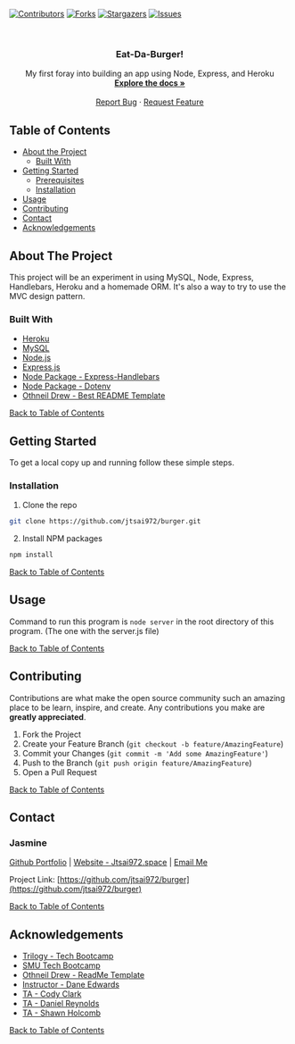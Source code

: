 <!--# burger
Eat-Da-Burger! is a restaurant app that lets users input the names of burgers they'd like to eat. -->


[![Contributors][contributors-shield]][contributors-url]
[![Forks][forks-shield]][forks-url]
[![Stargazers][stars-shield]][stars-url]
[![Issues][issues-shield]][issues-url]

<!-- PROJECT LOGO -->
<br />
<p align="center">
  <h3 align="center">Eat-Da-Burger!</h3>

  <p align="center">
    My first foray into building an app using Node, Express, and Heroku
    <br />
    <a href="https://github.com/jtsai972/burger"><strong>Explore the docs »</strong></a>
    <br />
    <br />
    <!-- <a href="https://whispering-plains-97873.herokuapp.com/"><strong>Try it out on Heroku »</strong></a>
    <br />
    <br /> -->
    <a href="https://github.com/jtsai972/burger/issues">Report Bug</a>
    ·
    <a href="https://github.com/jtsai972/burger/issues">Request Feature</a>
  </p>
</p>



<!-- TABLE OF CONTENTS -->
## Table of Contents

* [About the Project](#about-the-project)
  * [Built With](#built-with)
* [Getting Started](#getting-started)
  * [Prerequisites](#prerequisites)
  * [Installation](#installation)
* [Usage](#usage)
* [Contributing](#contributing)
* [Contact](#contact)
* [Acknowledgements](#acknowledgements)


<!-- ABOUT THE PROJECT -->
## About The Project

This project will be an experiment in using MySQL, Node, Express, Handlebars, Heroku and a homemade ORM. It's also a way to try to use the MVC design pattern.

### Built With
 * [Heroku](https://www.heroku.com/)
 * [MySQL](https://www.mysql.com/)
 * [Node.js](https://nodejs.org/en/)
 * [Express.js](https://expressjs.com/)
 * [Node Package - Express-Handlebars](https://www.npmjs.com/package/express-handlebars)
 * [Node Package - Dotenv](https://www.npmjs.com/package/dotenv)
 * [Othneil Drew - Best README Template](https://github.com/othneildrew/Best-README-Template)
 
 
 [Back to Table of Contents](#table-of-contents)
 

<!-- GETTING STARTED -->
## Getting Started

To get a local copy up and running follow these simple steps.

### Installation
 
1. Clone the repo
```sh
git clone https://github.com/jtsai972/burger.git
```
2. Install NPM packages
```sh
npm install
```

[Back to Table of Contents](#table-of-contents)


<!-- USAGE EXAMPLES -->
## Usage

<!-- You can try this out on [Heroku](https://whispering-plains-97873.herokuapp.com/survey) -->

Command to run this program is `node server` in the root directory of this program. (The one with the server.js file)

[Back to Table of Contents](#table-of-contents)

<!-- CONTRIBUTING -->
## Contributing

Contributions are what make the open source community such an amazing place to be learn, inspire, and create. Any contributions you make are **greatly appreciated**.

1. Fork the Project
2. Create your Feature Branch (`git checkout -b feature/AmazingFeature`)
3. Commit your Changes (`git commit -m 'Add some AmazingFeature'`)
4. Push to the Branch (`git push origin feature/AmazingFeature`)
5. Open a Pull Request

[Back to Table of Contents](#table-of-contents)

<!-- CONTACT -->
## Contact

### Jasmine 
[Github Portfolio](https://jtsai972.github.io/Github-Portfolio/) | [Website - Jtsai972.space](jtsai972.space) | [Email Me](jtsai972@gmail.com)

Project Link: [https://github.com/jtsai972/burger](https://github.com/jtsai972/burger)

<!-- Heroku Link: [Heroku App](https://whispering-plains-97873.herokuapp.com/) -->

[Back to Table of Contents](#table-of-contents)

<!-- ACKNOWLEDGEMENTS -->
## Acknowledgements

* [Trilogy - Tech Bootcamp](https://www.trilogyed.com/)
* [SMU Tech Bootcamp](https://techbootcamps.smu.edu/)
* [Othneil Drew - ReadMe Template](https://github.com/othneildrew/)
* [Instructor - Dane Edwards](https://github.com/daneedw)
* [TA - Cody Clark](https://codyevanclark.com/)
* [TA - Daniel Reynolds](https://github.com/kirplink)
* [TA - Shawn Holcomb](https://github.com/shawnholcomb)

[Back to Table of Contents](#table-of-contents)

<!-- MARKDOWN LINKS & IMAGES -->
<!-- https://www.markdownguide.org/basic-syntax/#reference-style-links -->
[contributors-shield]: https://img.shields.io/github/contributors/jtsai972/burger.svg?style=flat-square
[contributors-url]: https://github.com/jtsai972/burger/graphs/contributors
[forks-shield]: https://img.shields.io/github/forks/jtsai972/burger.svg?style=flat-square
[forks-url]: https://github.com/jtsai972/burger/network/members
[stars-shield]: https://img.shields.io/github/stars/jtsai972/burger.svg?style=flat-square
[stars-url]: https://github.com/jtsai972/burger/stargazers
[issues-shield]: https://img.shields.io/github/issues/jtsai972/burger.svg?style=flat-square
[issues-url]: https://github.com/jtsai972/burger/issues